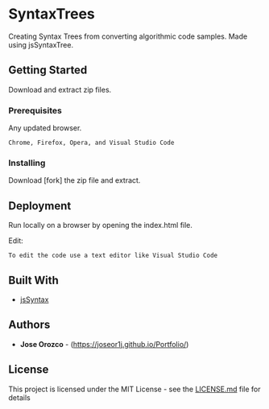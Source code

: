 # SyntaxTrees
Creating Syntax Trees from converting algorithmic code samples. Made using jsSyntaxTree.

## Getting Started

Download and extract zip files.

### Prerequisites

Any updated browser.

```
Chrome, Firefox, Opera, and Visual Studio Code
```

### Installing

Download [fork] the zip file and extract. 

## Deployment

Run locally on a browser by opening the index.html file.

Edit:

```
To edit the code use a text editor like Visual Studio Code
```

## Built With

* [jsSyntax](https://ironcreek.net/syntaxtree/)


## Authors

* **Jose Orozco** - (https://joseor1j.github.io/Portfolio/)

## License

This project is licensed under the MIT License - see the [LICENSE.md](LICENSE.md) file for details


